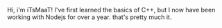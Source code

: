 Hi, i'm iTsMaaT!
I've first learned the basics of C++, but I now have been working with Nodejs for over a year.
that's pretty much it.
